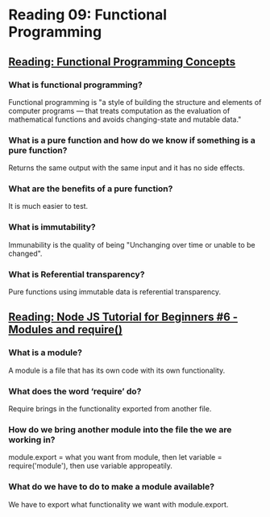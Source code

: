 # Reading 09: Functional Programming

## [Reading: Functional Programming Concepts](https://medium.com/the-renaissance-developer/concepts-of-functional-programming-in-javascript-6bc84220d2aa)

### What is functional programming?

Functional programming is "a style of building the structure and elements of computer programs — that treats computation as the evaluation of mathematical functions and avoids changing-state and mutable data."

### What is a pure function and how do we know if something is a pure function?

Returns the same output with the same input and it has no side effects.

### What are the benefits of a pure function?

It is much easier to test.

### What is immutability?

Immunability is the quality of being "Unchanging over time or unable to be changed".

### What is Referential transparency?

Pure functions using immutable data is referential transparency.

## [Reading: Node JS Tutorial for Beginners #6 - Modules and require()](https://www.youtube.com/watch?v=xHLd36QoS4k)

### What is a module?

A module is a file that has its own code with its own functionality.

### What does the word ‘require’ do?

Require brings in the functionality exported from another file.

### How do we bring another module into the file the we are working in?

module.export = what you want from module, then let variable = require('module'), then use variable appropeatily.

### What do we have to do to make a module available?

We have to export what functionality we want with module.export.

